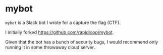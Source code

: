 # mybot

`mybot` is a Slack bot I wrote for a capture the flag (CTF).

I initially forked https://github.com/rapidloop/mybot.

Given that the bot has a bunch of security bugs, I would recommend only
running it in some throwaway cloud server.
